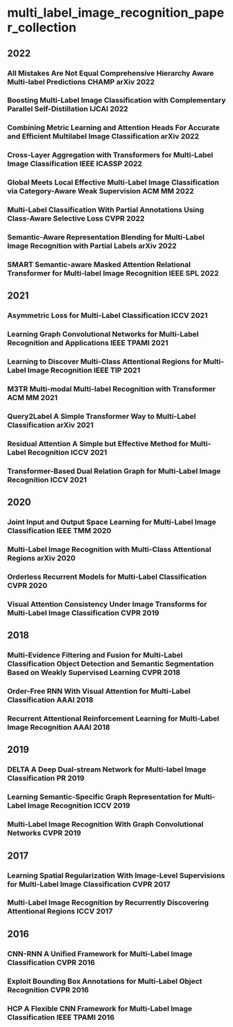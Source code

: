# multi_label_image_recognition_paper_collection

## 2022
### All Mistakes Are Not Equal Comprehensive Hierarchy Aware Multi-label Predictions CHAMP arXiv 2022
### Boosting Multi-Label Image Classification with Complementary Parallel Self-Distillation IJCAI 2022
### Combining Metric Learning and Attention Heads For Accurate and Efficient Multilabel Image Classification arXiv 2022
### Cross-Layer Aggregation with Transformers for Multi-Label Image Classification IEEE ICASSP 2022
### Global Meets Local Effective Multi-Label Image Classification via Category-Aware Weak Supervision ACM MM 2022
### Multi-Label Classification With Partial Annotations Using Class-Aware Selective Loss CVPR 2022
### Semantic-Aware Representation Blending for Multi-Label Image Recognition with Partial Labels arXiv 2022
### SMART Semantic-aware Masked Attention Relational Transformer for Multi-label Image Recognition IEEE SPL 2022

## 2021
### Asymmetric Loss for Multi-Label Classification ICCV 2021
### Learning Graph Convolutional Networks for Multi-Label Recognition and Applications IEEE TPAMI 2021
### Learning to Discover Multi-Class Attentional Regions for Multi-Label Image Recognition IEEE TIP 2021
### M3TR Multi-modal Multi-label Recognition with Transformer ACM MM 2021
### Query2Label A Simple Transformer Way to Multi-Label Classification arXiv 2021
### Residual Attention A Simple but Effective Method for Multi-Label Recognition ICCV 2021
### Transformer-Based Dual Relation Graph for Multi-Label Image Recognition ICCV 2021

## 2020
### Joint Input and Output Space Learning for Multi-Label Image Classification IEEE TMM 2020
### Multi-Label Image Recognition with Multi-Class Attentional Regions arXiv 2020
### Orderless Recurrent Models for Multi-Label Classification CVPR 2020
### Visual Attention Consistency Under Image Transforms for Multi-Label Image Classification CVPR 2019

## 2018
### Multi-Evidence Filtering and Fusion for Multi-Label Classification Object Detection and Semantic Segmentation Based on Weakly Supervised Learning CVPR 2018
### Order-Free RNN With Visual Attention for Multi-Label Classification AAAI 2018
### Recurrent Attentional Reinforcement Learning for Multi-Label Image Recognition AAAI 2018

## 2019
### DELTA A Deep Dual-stream Network for Multi-label Image Classification PR 2019
### Learning Semantic-Specific Graph Representation for Multi-Label Image Recognition ICCV 2019
### Multi-Label Image Recognition With Graph Convolutional Networks CVPR 2019

## 2017
### Learning Spatial Regularization With Image-Level Supervisions for Multi-Label Image Classification CVPR 2017
### Multi-Label Image Recognition by Recurrently Discovering Attentional Regions ICCV 2017

## 2016
### CNN-RNN A Unified Framework for Multi-Label Image Classification CVPR 2016
### Exploit Bounding Box Annotations for Multi-Label Object Recognition CVPR 2016
### HCP A Flexible CNN Framework for Multi-Label Image Classification IEEE TPAMI 2016
